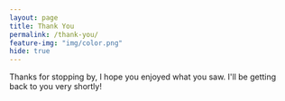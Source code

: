 ```yaml
---
layout: page
title: Thank You
permalink: /thank-you/
feature-img: "img/color.png"
hide: true
---
```


Thanks for stopping by, I hope you enjoyed what you saw. I'll be getting back to you very shortly!
